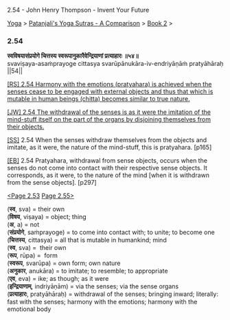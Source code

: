 2.54 - John Henry Thompson - Invent Your Future   
    

[Yoga](../../../yoga.md)‎ > ‎[Patanjali's Yoga Sutras - A Comparison](../../patanjani.md)‎ > ‎[Book 2](../book-2.md)‎ > ‎

### 2.54

**स्वविषयासंप्रयोगे चित्तस्य स्वरूपानुकारैवेन्द्रियाणां प्रत्याहारः ॥५४॥**  
svaviṣaya-asaṁprayoge cittasya svarūpānukāra-iv-endriyāṇāṁ pratyāhāraḥ ||54||  
  
  
[\[RS\] 2.54 Harmony with the emotions (pratyahara) is achieved when the senses cease to be engaged with external objects and thus that which is mutable in human beings (chitta) becomes similar to true nature.](http://www.ashtangayoga.info/philosophy/yoga-sutra-patanjali/chapter-2/item/svavishaya-asanprayoge-chittasya-svarupanukara/)  
  
[\[JW\] 2.54 The withdrawal of the senses is as it were the imitation of the mind-stuff itself on the part of the organs by disjoining themselves from their objects.](http://books.google.com/books?id=YzFImjtOxUwC&pg=PA197&ci=109%2C683%2C737%2C83&source=bookclip)  
  
[\[SS\]](http://www.amazon.com/Yoga-Sutras-Patanjali-Commentary-Satchidananda/dp/0932040381) 2.54 When the senses withdraw themselves from the objects and imitate, as it were, the nature of the mind-stuff, this is pratyahara. \[p165\]  
  
[\[EB\]](http://www.amazon.com/Yoga-Sutras-Patanjali-Translation-Commentary/dp/0865477361/ref=sr_1_1?ie=UTF8&s=books&qid=1250508322&sr=1-1) 2.54 Pratyahara, withdrawal from sense objects, occurs when the senses do not come into contact with their respective sense objects. It corresponds, as it were, to the nature of the mind \[when it is withdrawn from the sense objects\]. \[p297\]  
  
  
[<Page 2.53](253.md)  [Page 2.55>](255.md)  
  

(**स्व**, sva) = their own  
(**विषय**, viṣaya) = object; thing  
(**अ**, a) = not  
(**संप्रयोगे**, saṁprayoge) = to come into contact with; to unite; to become one  
(**चित्तस्य**, cittasya) = all that is mutable in humankind; mind  
(**स्व**, sva) =  their own  
(**रूप**, rūpa) =  form  
(**स्वरूप**, svarūpa) = own form; own nature  
(**अनुकार**, anukāra) = to imitate; to resemble; to appropriate  
(**एव**, eva) = ike; as though; as it were  
(**इन्द्रियाणाम्**, indriyāṇām) = via the senses; via the sense organs  
(**प्रत्याहारः**, pratyāhāraḥ) = withdrawal of the senses; bringing inward; literally: fast with the senses; harmony with the emotions; harmony with the emotional body

